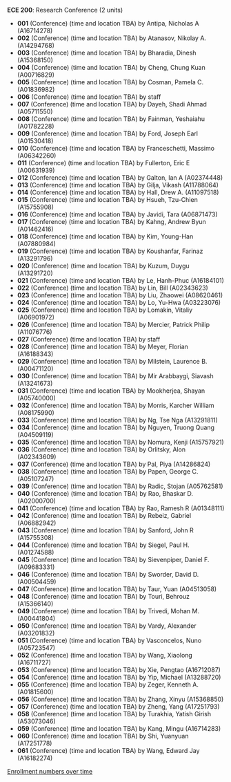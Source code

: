 **ECE 200**: Research Conference (2 units)

- **001** (Conference) (time and location TBA) by Antipa, Nicholas A (A16714278)
- **002** (Conference) (time and location TBA) by Atanasov, Nikolay A. (A14294768)
- **003** (Conference) (time and location TBA) by Bharadia, Dinesh (A15368150)
- **004** (Conference) (time and location TBA) by Cheng, Chung Kuan (A00716829)
- **005** (Conference) (time and location TBA) by Cosman, Pamela C. (A01836982)
- **006** (Conference) (time and location TBA) by staff
- **007** (Conference) (time and location TBA) by Dayeh, Shadi Ahmad (A05711550)
- **008** (Conference) (time and location TBA) by Fainman, Yeshaiahu (A01782228)
- **009** (Conference) (time and location TBA) by Ford, Joseph Earl (A01530418)
- **010** (Conference) (time and location TBA) by Franceschetti, Massimo (A06342260)
- **011** (Conference) (time and location TBA) by Fullerton, Eric E (A00631939)
- **012** (Conference) (time and location TBA) by Galton, Ian A (A02374448)
- **013** (Conference) (time and location TBA) by Gilja, Vikash (A11788064)
- **014** (Conference) (time and location TBA) by Hall, Drew A. (A11097518)
- **015** (Conference) (time and location TBA) by Hsueh, Tzu-Chien (A15755908)
- **016** (Conference) (time and location TBA) by Javidi, Tara (A06871473)
- **017** (Conference) (time and location TBA) by Kahng, Andrew Byun (A01462416)
- **018** (Conference) (time and location TBA) by Kim, Young-Han (A07880984)
- **019** (Conference) (time and location TBA) by Koushanfar, Farinaz (A13291796)
- **020** (Conference) (time and location TBA) by Kuzum, Duygu (A13291720)
- **021** (Conference) (time and location TBA) by Le, Hanh-Phuc (A16184101)
- **022** (Conference) (time and location TBA) by Lin, Bill (A02343623)
- **023** (Conference) (time and location TBA) by Liu, Zhaowei (A08620461)
- **024** (Conference) (time and location TBA) by Lo, Yu-Hwa (A03223076)
- **025** (Conference) (time and location TBA) by Lomakin, Vitaliy (A06901972)
- **026** (Conference) (time and location TBA) by Mercier, Patrick Philip (A11076776)
- **027** (Conference) (time and location TBA) by staff
- **028** (Conference) (time and location TBA) by Meyer, Florian (A16188343)
- **029** (Conference) (time and location TBA) by Milstein, Laurence B. (A00471120)
- **030** (Conference) (time and location TBA) by Mir Arabbaygi, Siavash (A13241673)
- **031** (Conference) (time and location TBA) by Mookherjea, Shayan (A05740000)
- **032** (Conference) (time and location TBA) by Morris, Karcher William (A08175990)
- **033** (Conference) (time and location TBA) by Ng, Tse Nga (A13291811)
- **034** (Conference) (time and location TBA) by Nguyen, Truong Quang (A04509119)
- **035** (Conference) (time and location TBA) by Nomura, Kenji (A15757921)
- **036** (Conference) (time and location TBA) by Orlitsky, Alon (A02343609)
- **037** (Conference) (time and location TBA) by Pal, Piya (A14286824)
- **038** (Conference) (time and location TBA) by Papen, George C. (A05107247)
- **039** (Conference) (time and location TBA) by Radic, Stojan (A05762581)
- **040** (Conference) (time and location TBA) by Rao, Bhaskar D. (A02000700)
- **041** (Conference) (time and location TBA) by Rao, Ramesh R (A01348111)
- **042** (Conference) (time and location TBA) by Rebeiz, Gabriel (A06882942)
- **043** (Conference) (time and location TBA) by Sanford, John R (A15755308)
- **044** (Conference) (time and location TBA) by Siegel, Paul H. (A01274588)
- **045** (Conference) (time and location TBA) by Sievenpiper, Daniel F. (A09683331)
- **046** (Conference) (time and location TBA) by Sworder, David D. (A00504459)
- **047** (Conference) (time and location TBA) by Taur, Yuan (A04513058)
- **048** (Conference) (time and location TBA) by Touri, Behrouz (A15366140)
- **049** (Conference) (time and location TBA) by Trivedi, Mohan M. (A00441804)
- **050** (Conference) (time and location TBA) by Vardy, Alexander (A03201832)
- **051** (Conference) (time and location TBA) by Vasconcelos, Nuno (A05723547)
- **052** (Conference) (time and location TBA) by Wang, Xiaolong (A16711727)
- **053** (Conference) (time and location TBA) by Xie, Pengtao (A16712087)
- **054** (Conference) (time and location TBA) by Yip, Michael (A13288720)
- **055** (Conference) (time and location TBA) by Zeger, Kenneth A. (A01815600)
- **056** (Conference) (time and location TBA) by Zhang, Xinyu (A15368850)
- **057** (Conference) (time and location TBA) by Zheng, Yang (A17251793)
- **058** (Conference) (time and location TBA) by Turakhia, Yatish Girish (A53073046)
- **059** (Conference) (time and location TBA) by Kang, Mingu (A16714283)
- **060** (Conference) (time and location TBA) by Shi, Yuanyuan (A17251778)
- **061** (Conference) (time and location TBA) by Wang, Edward Jay (A16182274)

[Enrollment numbers over time](./ECE200.tsv)
